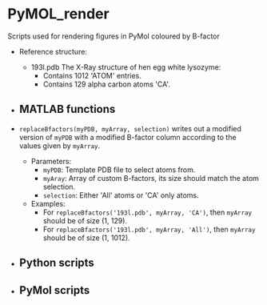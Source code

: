 # PyMOL_render
Scripts used for rendering figures in PyMol coloured by B-factor

- Reference structure:
    - 193l.pdb  The X-Ray structure of hen egg white lysozyme:
        - Contains 1012 'ATOM' entries.
        - Contains 129 alpha carbon atoms 'CA'.

- MATLAB functions
    -
- `replaceBfactors(myPDB, myArray, selection)` writes out a modified version of `myPDB` with a modified B-factor column according to the values given by `myArray`.
    - Parameters:
        - `myPDB`:   Template PDB file to select atoms from.
        - `myAray`:  Array of custom B-factors, its size should match the atom selection.
        - `selection`:   Either 'All' atoms or 'CA' only atoms.
    - Examples:
        - For `replaceBfactors('193l.pdb', myArray, 'CA')`, then `myArray` should be of size (1, 129).
        - For `replaceBfactors('193l.pdb', myArray, 'All')`, then `myArray` should be of size (1, 1012).

- Python scripts
    -

- PyMol scripts
    -

    